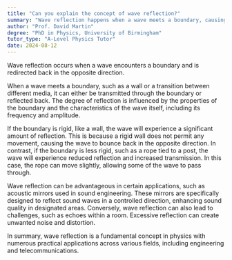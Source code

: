 ```yaml
---
title: "Can you explain the concept of wave reflection?"
summary: "Wave reflection happens when a wave meets a boundary, causing it to reverse direction and travel back."
author: "Prof. David Martin"
degree: "PhD in Physics, University of Birmingham"
tutor_type: "A-Level Physics Tutor"
date: 2024-08-12
---
```


Wave reflection occurs when a wave encounters a boundary and is redirected back in the opposite direction.

When a wave meets a boundary, such as a wall or a transition between different media, it can either be transmitted through the boundary or reflected back. The degree of reflection is influenced by the properties of the boundary and the characteristics of the wave itself, including its frequency and amplitude.

If the boundary is rigid, like a wall, the wave will experience a significant amount of reflection. This is because a rigid wall does not permit any movement, causing the wave to bounce back in the opposite direction. In contrast, if the boundary is less rigid, such as a rope tied to a post, the wave will experience reduced reflection and increased transmission. In this case, the rope can move slightly, allowing some of the wave to pass through.

Wave reflection can be advantageous in certain applications, such as acoustic mirrors used in sound engineering. These mirrors are specifically designed to reflect sound waves in a controlled direction, enhancing sound quality in designated areas. Conversely, wave reflection can also lead to challenges, such as echoes within a room. Excessive reflection can create unwanted noise and distortion.

In summary, wave reflection is a fundamental concept in physics with numerous practical applications across various fields, including engineering and telecommunications.
    